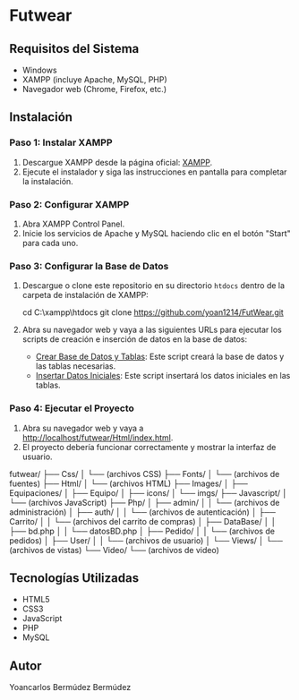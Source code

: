 # Futwear

## Requisitos del Sistema
- Windows
- XAMPP (incluye Apache, MySQL, PHP)
- Navegador web (Chrome, Firefox, etc.)

## Instalación

### Paso 1: Instalar XAMPP
1. Descargue XAMPP desde la página oficial: [XAMPP](https://www.apachefriends.org).
2. Ejecute el instalador y siga las instrucciones en pantalla para completar la instalación.

### Paso 2: Configurar XAMPP
1. Abra XAMPP Control Panel.
2. Inicie los servicios de Apache y MySQL haciendo clic en el botón "Start" para cada uno.

### Paso 3: Configurar la Base de Datos
1. Descargue o clone este repositorio en su directorio `htdocs` dentro de la carpeta de instalación de XAMPP:
    
    cd C:\xampp\htdocs
    git clone https://github.com/yoan1214/FutWear.git
   
2. Abra su navegador web y vaya a las siguientes URLs para ejecutar los scripts de creación e inserción de datos en la base de datos:
    - [Crear Base de Datos y Tablas](http://localhost/futwear/Php/DataBase/bd.php): Este script creará la base de datos y las tablas necesarias.
    - [Insertar Datos Iniciales](http://localhost/futwear/Php/DataBase/datosBD.php): Este script insertará los datos iniciales en las tablas.

### Paso 4: Ejecutar el Proyecto
1. Abra su navegador web y vaya a [http://localhost/futwear/Html/index.html](http://localhost/futwear/Html/index.html).
2. El proyecto debería funcionar correctamente y mostrar la interfaz de usuario.

futwear/
├── Css/
│ └── (archivos CSS)
├── Fonts/
│ └── (archivos de fuentes)
├── Html/
│ └── (archivos HTML)
├── Images/
│ ├── Equipaciones/
│ ├── Equipo/
│ ├── icons/
│ └── imgs/
├── Javascript/
│ └── (archivos JavaScript)
├── Php/
│ ├── admin/
│ │ └── (archivos de administración)
│ ├── auth/
│ │ └── (archivos de autenticación)
│ ├── Carrito/
│ │ └── (archivos del carrito de compras)
│ ├── DataBase/
│ │ ├── bd.php
│ │ └── datosBD.php
│ ├── Pedido/
│ │ └── (archivos de pedidos)
│ ├── User/
│ │ └── (archivos de usuario)
│ └── Views/
│ └── (archivos de vistas)
└── Video/
└── (archivos de video)

## Tecnologías Utilizadas
- HTML5
- CSS3
- JavaScript
- PHP
- MySQL

## Autor
Yoancarlos Bermúdez Bermúdez
 
